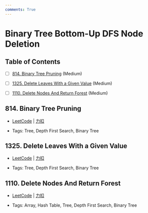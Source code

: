```yaml
---
comments: True
---
```


# Binary Tree Bottom-Up DFS Node Deletion

## Table of Contents

- [ ] [814. Binary Tree Pruning](#814-binary-tree-pruning) (Medium)
- [ ] [1325. Delete Leaves With a Given Value](#1325-delete-leaves-with-a-given-value) (Medium)
- [ ] [1110. Delete Nodes And Return Forest](#1110-delete-nodes-and-return-forest) (Medium)


## 814. Binary Tree Pruning

-    [LeetCode](https://leetcode.com/problems/binary-tree-pruning/) | [力扣](https://leetcode.cn/problems/binary-tree-pruning/)

-   Tags: Tree, Depth First Search, Binary Tree



## 1325. Delete Leaves With a Given Value

-    [LeetCode](https://leetcode.com/problems/delete-leaves-with-a-given-value/) | [力扣](https://leetcode.cn/problems/delete-leaves-with-a-given-value/)

-   Tags: Tree, Depth First Search, Binary Tree



## 1110. Delete Nodes And Return Forest

-    [LeetCode](https://leetcode.com/problems/delete-nodes-and-return-forest/) | [力扣](https://leetcode.cn/problems/delete-nodes-and-return-forest/)

-   Tags: Array, Hash Table, Tree, Depth First Search, Binary Tree
